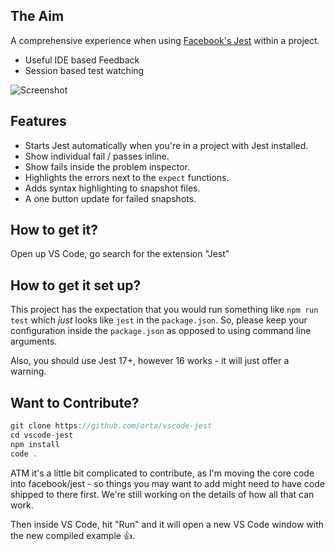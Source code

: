## The Aim

A comprehensive experience when using [Facebook's Jest](https://github.com/facebook/jest) within a project.

* Useful IDE based Feedback
* Session based test watching

![Screenshot](https://github.com/orta/vscode-jest/raw/master/images/vscode-jest.gif)

## Features

* Starts Jest automatically when you're in a project with Jest installed.
* Show individual fail / passes inline.
* Show fails inside the problem inspector.
* Highlights the errors next to the `expect` functions.
* Adds syntax highlighting to snapshot files.
* A one button update for failed snapshots.

## How to get it?

Open up VS Code, go search for the extension "Jest"

## How to get it set up?

This project has the expectation that you would run something like `npm run test` which _just_ looks like `jest` in the `package.json`. So, please keep your configuration inside the `package.json` as opposed to using command line arguments.

Also, you should use Jest 17+, however 16 works - it will just offer a warning.

## Want to Contribute?

```js
git clone https://github.com/orta/vscode-jest
cd vscode-jest
npm install
code .
```

ATM it's a little bit complicated to contribute, as I'm moving the core code into facebook/jest - so things you may want to add might need to have code shipped to there first. We're still working on the details of how all that can work.

Then inside VS Code, hit "Run" and it will open a new VS Code window with the new compiled example 👍.
